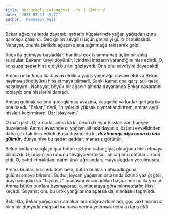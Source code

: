```yaml
---
title: Düzbucaqlı Cəfəngiyat - Pt.1 (İmtina)
date: '2023-02-11 19:27'
author: 'Məmmədov Aqil'
---
```


Bekar ağacın altında dayanıb, şəhərin küçələrində yağan yağışdan quru qalmağa çalışırdı. Gec gələn sevgilisi üçün gətirdiyi güllə əsəbiləşirdi. Nəhayət, onunla birlikdə ağacın altına sığınmağa tələsərək gəldi.

Küçə ilə getməyə başladılar, hər ikisi çox islanmamaq üçün bir anlıq susdular. Bekarın ürəyi döyünür, içindəki intizarın yarandığını hiss edirdi. O, sonsuza qədər hiss etdiyi bu anı gözləyirdi. Ona onu sevdiyini deyəcəkdi.

Amma onlar küçə ilə davam etdikcə yağış yağmağa davam etdi və Bekar nəyinsə söndüyünü hiss etməyə bilmədi. Sanki kainat ona qarşı sui-qəsd hazırlayırdı. Nəhayət, böyük bir ağacın altında dayananda Bekar cəsarətini toplayıb ona hisslərini danışdı.

Ancaq gülmək və onu qucaqlamaq əvəzinə, çaşqınlıq və kədər qarışığı ilə ona baxdı. "Bekar," dedi, "hisslərini yüksək qiymətləndirirəm, amma eyni hissləri keçirmirəm. Üzr istəyirəm."

O mat qaldı. O, o qədər əmin idi ki, onun da eyni hissləri var, hər şey düzələcək. Amma əvəzində o, yağışın altında dayanıb, özünü əvvəlkindən daha çox tək hiss edirdi. Başa düşmürdü ki, **_düzbucaqlı niyə onun üzünə gülmür_**, dünya niyə bu qədər qəddar, mənasız görünür.

Bekar ondan uzaqlaşdıqca bütün qızların cəfəngiyat olduğunu hiss etməyə bilməzdi. O, ürəyini və ruhunu sevgiyə vermişdi, ancaq onu dəfələrlə rədd etdi. O, cəhd etməkdən, daimi ürək ağrısından, məyusluqdan yorulmuşdu.

Amma bunları hiss edərkən belə, bütün bunların absurdluğuna gülümsəməyə bilmirdi. Budur, leysan yağışının ortasında özünə yazığı gəlir, ürəyi sınıqdan və “faydasız” mənasını verən addan başqa heç nə ilə yox idi. Amma bütün bunlara baxmayaraq, o, macəraya görə minnətdarlıq hissi keçirdi. Səyahət onu bu ürək yanğı anına aparsa da, mənasını tapmışdı.

Beləliklə, Bekar yağışa və naməlumlara doğru addımladı, çox vaxt mənasız olan bir dünyada məqsəd və nəisə yerinə yetirmək üçün axtarış etdi.
